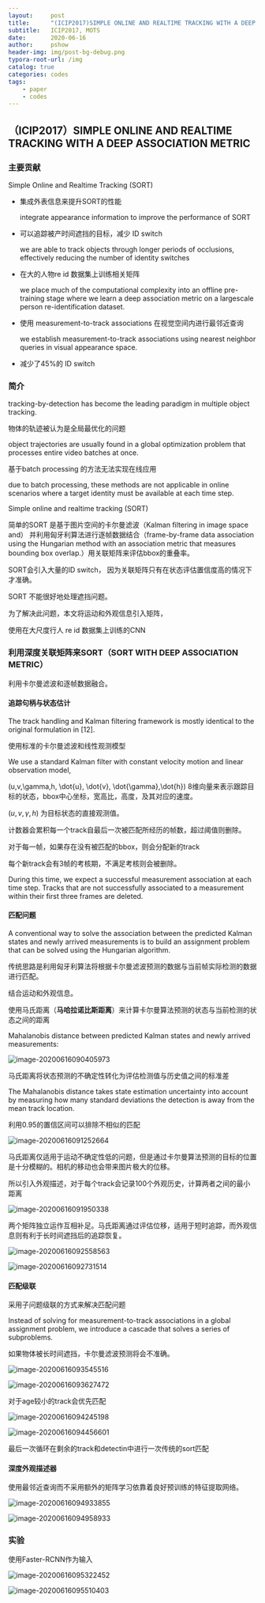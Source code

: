 ```yaml
---
layout:     post
title:      "(ICIP2017)SIMPLE ONLINE AND REALTIME TRACKING WITH A DEEP ASSOCIATION METRIC"
subtitle:   ICIP2017, MOTS
date:       2020-06-16
author:     pshow
header-img: img/post-bg-debug.png
typora-root-url: /img
catalog: true
categories: codes
tags:
    - paper
    - codes
---
```

## （ICIP2017）SIMPLE ONLINE AND REALTIME TRACKING WITH A DEEP ASSOCIATION METRIC

### 主要贡献

Simple Online and Realtime Tracking (SORT)

- 集成外表信息来提升SORT的性能

  integrate appearance information to improve the performance of SORT

- 可以追踪被产时间遮挡的目标，减少 ID switch

  we are able to track objects through longer periods of occlusions, effectively reducing the number of identity switches
  
- 在大的人物re id 数据集上训练相关矩阵

  we place much of the computational complexity into an offline pre-training stage where we learn a deep association metric on a largescale person re-identification dataset.

- 使用 measurement-to-track associations 在视觉空间内进行最邻近查询

  we establish measurement-to-track associations using nearest neighbor queries in visual appearance space.

- 减少了45%的 ID switch



### 简介

tracking-by-detection has become the leading paradigm in multiple object tracking.

物体的轨迹被认为是全局最优化的问题

object trajectories are usually found in a global optimization problem that processes entire video batches at once. 

基于batch processing 的方法无法实现在线应用

due to batch processing, these methods are not applicable in online scenarios where a target identity must be available at each time step.

Simple online and realtime tracking (SORT)

简单的SORT 是基于图片空间的卡尔曼滤波（Kalman filtering in image space and） 并利用匈牙利算法进行逐帧数据结合（frame-by-frame data association using the Hungarian method with an association metric that measures bounding box overlap.）用关联矩阵来评估bbox的重叠率。

SORT会引入大量的ID switch， 因为关联矩阵只有在状态评估置信度高的情况下才准确。

SORT 不能很好地处理遮挡问题。

为了解决此问题，本文将运动和外观信息引入矩阵，

使用在大尺度行人 re id 数据集上训练的CNN

### 利用深度关联矩阵来SORT（SORT WITH DEEP ASSOCIATION METRIC）

利用卡尔曼滤波和逐帧数据融合。

#### 追踪句柄与状态估计

The track handling and Kalman filtering framework is mostly identical to the original formulation in [12].

使用标准的卡尔曼滤波和线性观测模型

We use a standard Kalman filter with constant velocity motion and linear observation model,

(u,v,\gamma,h, \dot{u}, \dot{v}, \dot{\gamma},\dot{h}) 8维向量来表示跟踪目标的状态，bbox中心坐标，宽高比，高度，及其对应的速度。

$(u,v,\gamma,h)$ 为目标状态的直接观测值。

计数器会累积每一个track自最后一次被匹配所经历的帧数，超过阈值则删除。

对于每一帧，如果存在没有被匹配的bbox，则会分配新的track

每个新track会有3帧的考核期，不满足考核则会被删除。

During this time, we expect a successful measurement association at each time step. Tracks that are not successfully associated to a measurement within their first three frames are deleted.

#### 匹配问题

A conventional way to solve the association between the predicted Kalman states and newly arrived measurements is to build an assignment problem that can be solved using the Hungarian algorithm.

传统思路是利用匈牙利算法将根据卡尔曼滤波预测的数据与当前帧实际检测的数据进行匹配。

结合运动和外观信息。

使用马氏距离（**马哈拉诺比斯距离**）来计算卡尔曼算法预测的状态与当前检测的状态之间的距离

Mahalanobis distance between predicted Kalman states and newly arrived measurements:

![image-20200616090405973](/img/deep_sort.assets/image-20200616090405973.png)

马氏距离将状态预测的不确定性转化为评估检测值与历史值之间的标准差

The Mahalanobis distance takes state estimation uncertainty into account by measuring how many standard deviations the detection is away from the mean track location.

利用0.95的置信区间可以排除不相似的匹配

![image-20200616091252664](/img/deep_sort.assets/image-20200616091252664.png)

马氏距离仅适用于运动不确定性低的问题，但是通过卡尔曼算法预测的目标的位置是十分模糊的。相机的移动也会带来图片极大的位移。

所以引入外观描述，对于每个track会记录100个外观历史，计算两者之间的最小距离

![image-20200616091950338](/img/deep_sort.assets/image-20200616091950338.png)

两个矩阵独立运作互相补足。马氏距离通过评估位移，适用于短时追踪，而外观信息则有利于长时间遮挡后的追踪恢复。

![image-20200616092558563](/img/deep_sort.assets/image-20200616092558563.png)

![image-20200616092731514](/img/deep_sort.assets/image-20200616092731514.png)

#### 匹配级联

采用子问题级联的方式来解决匹配问题

Instead of solving for measurement-to-track associations in a global assignment problem, we introduce a cascade that solves a series of subproblems.

如果物体被长时间遮挡，卡尔曼滤波预测将会不准确。

![image-20200616093545516](/img/deep_sort.assets/image-20200616093545516.png)

![image-20200616093627472](/img/deep_sort.assets/image-20200616093627472.png)

对于age较小的track会优先匹配

![image-20200616094245198](/img/deep_sort.assets/image-20200616094245198.png)

![image-20200616094456601](/img/deep_sort.assets/image-20200616094456601.png)

最后一次循环在剩余的track和detectin中进行一次传统的sort匹配

#### 深度外观描述器

使用最邻近查询而不采用额外的矩阵学习依靠着良好预训练的特征提取网络。

![image-20200616094933855](/img/deep_sort.assets/image-20200616094933855.png)

![image-20200616094958933](/img/deep_sort.assets/image-20200616094958933.png)

### 实验

使用Faster-RCNN作为输入

![image-20200616095322452](/img/deep_sort.assets/image-20200616095322452.png)

![image-20200616095510403](/img/deep_sort.assets/image-20200616095510403.png)